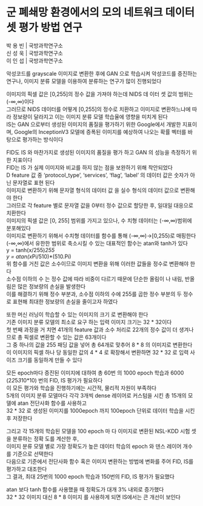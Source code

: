 # 군 폐쇄망 환경에서의 모의 네트워크 데이터 셋 평가 방법 연구   
  
박 용 빈 | 국방과학연구소  
신 성 욱 | 국방과학연구소  
이 인 섭 | 국방과학연구소  
 
악성코드를 grayscale 이미지로 변환한 후에 GAN 으로 학습시켜 악성코드를 증진하는 연구나, 이미지 분류 모델을 이용하여 분류하는 연구가 많이 진행되었다  
  
이미지의 픽셀 값은 [0,255]의 정수 값을 가져야 하는데 NIDS 데 이터 셋 값의 범위는 (-∞,∞)이다   
그러므로 NIDS 데이터를 어떻게 [0,255]의 정수로 치환하고 이미지로 변환하느냐에 따라 정보량이 달라지고 이는 이미지 분류 모델 학습율에 영향을 미치게 된다  
IS는 GAN 으로부터 생성된 이미지의 품질을 평가하기 위한 Google에서 개발한 지표이며, Google의 InceptionV3 모델에 증폭된 이미지를 예상하여 나오는 확률 벡터를 바탕으로 평가하는 방식이다    

FID도 IS 와 마찬가지로 생성된 이미지의 품질을 평가 하고 GAN 의 성능을 측정하기 위한 지표이다   
FID는 IS 가 실제 이미지와 비교를 하지 않는 점을 보완하기 위해 착안되었다   
D feature 값 중 ‘protocol_type’, ‘services’, ‘flag’, ‘label’ 의 데이터 값은 숫자가 아닌 문자열로 표현 된다   
이미지로 변환하기 위해 문자열 형식의 데이터 값 을 실수 형식의 데이터 값으로 변환해야 한다  
그러므로 각 feature 별로 문자열 값을 0부터 정수 값으로 할당한 후, 일대일 대응으로 치환한다  
이미지의 픽셀 값은 [0, 255] 범위를 가지고 있으나, 수 치형 데이터는 (-∞,∞)범위에 분포해있다   
이미지로 변환하기 위해서 수치형 데이터를 함수를 통해 (-∞,∞)→[0,255)로 매핑한다  
(-∞,∞)에서 유한한 범위로 축소시킬 수 있는 대표적인 함수는 
atan와 tanh가 있다  
y = tanh(x/255)*255  
y = atan(x*Pi/510)*(510.Pi)  
위 함수를 거친 값은 소수이므로 이미지 변환을 위해 이러한 값들을 정수로 변환해야 한다  
소수점 이하의 수 는 정수 값에 따라 비중이 다르기 때문에 단순한 올림이 나 내림, 반올림은 많은 정보량의 손실을 발생한다   
이를 해결하기 위해 정수 부분과, 소수점 이하의 수에 255를 곱한 정수 부분의 두 정수로 표현해 최대한 정보량의 손실을 줄이고자 하였다  

또한 머신 러닝이 학습할 수 있는 이미지의 크기 로 변환해야 한다  
기존 이미지 분류 모델의 최소로 요구 하는 입력 이미지 크기는 32 * 32이다  
첫 번째 과정을 거 치면 41개의 feature 값과 소수 처리로 22개의 정수 값이 더 생겨나므로 총 픽셀로 변환할 수 있는 값은 63개이다  
그 중 하나의 값을 255 패딩 값을 넣어 총 64개로 맞추어 8 * 8 의 이미지로 변환한다   
이 이미지의 픽셀 하나 당 동일한 값의 4 * 4 로 확장해서 변환하면 32 * 32 로 입력 사이즈 크기를 동일하게 만들 수 있다     

모든 epoch마다 증진된 이미지에 대하여 총 60번 의 1000 epoch 학습과 6000 (2*2*5*3*10*10) 번의 FID, IS 평가가 필요하다  
이 모든 평가와 학습을 진행하기에는 시간적, 물리적 자원이 부족하다  
5개의 이미지 분류 모델마다 각각 3개씩 dense 레이어로 커스텀을 시킨 총 15개의 모델에 atan 전단사화 함수를 사용하고  
32 * 32 로 생성된 이미지를 1000epoch 까지 100epoch 단위로 데이터 학습을 시킨 후 저장한다  

그리고 각 15개의 학습된 모델을 100 epoch 마 다 이미지로 변환된 NSL-KDD 시험 셋을 분류하는 정확 도를 계산한 후,  
이미지 분류 모델 별로 가장 정확도가 높은 데이터 학습의 epoch 와 덴스 레이어 개수를 기준으로 선택한다   
다음으로 기준에서 전단사화 함수 혹은 이미지 변환하는 방법에 변화를 주어 FID, IS를 평가하고 대조한다   
그 결과, 최대 25번의 1000 epoch 학습과 150번의 FID, IS 평가가 필요했다   

atan 보다 tanh 함수를 사용했을 때 정확도가 대개 3% 내외로 증가했다    
32 * 32 이미지 대신 8 * 8 이미지 를 사용하게 되면 IS에서는 큰 개선이 보인다   

 
